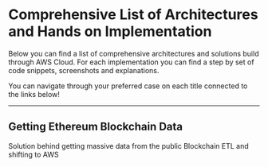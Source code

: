 # Comprehensive List of Architectures and Hands on Implementation

Below you can find a list of comprehensive architectures and solutions build through AWS Cloud.
For each implementation you can find a step by set of code snippets, screenshots and explanations.

You can navigate through your preferred case on each title connected to the links below!

---

## Getting Ethereum Blockchain Data

Solution behind getting massive data from the public Blockchain ETL and shifting to AWS



